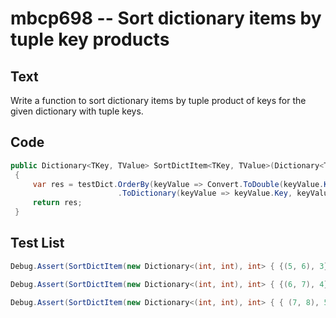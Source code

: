 # mbcp698 -- Sort dictionary items by tuple key products

## Text

Write a function to sort dictionary items by tuple product of keys for the given dictionary with tuple keys.

## Code

```csharp
public Dictionary<TKey, TValue> SortDictItem<TKey, TValue>(Dictionary<TKey, TValue> testDict) 
 {
     var res = testDict.OrderBy(keyValue => Convert.ToDouble(keyValue.Key.ToString()[1].ToString()) * Convert.ToDouble(keyValue.Key.ToString()[0].ToString()))
                        .ToDictionary(keyValue => keyValue.Key, keyValue => keyValue.Value);
     return res;
 }
```

## Test List

```csharp
Debug.Assert(SortDictItem(new Dictionary<(int, int), int> { {(5, 6), 3}, {(2, 3), 9}, {(8, 4), 10}, {(6, 4), 12} }) == new Dictionary<(int, int), int> { {(2, 3), 9}, {(6, 4), 12}, {(5, 6), 3}, {(8, 4), 10} });
```

```csharp
Debug.Assert(SortDictItem(new Dictionary<(int, int), int> { {(6, 7), 4}, {(3, 4), 10}, {(9, 5), 11}, {(7, 5), 13} }).SequenceEqual(new Dictionary<(int, int), int> { {(3, 4), 10}, {(7, 5), 13}, {(6, 7), 4}, {(9, 5), 11} }));
```

```csharp
Debug.Assert(SortDictItem(new Dictionary<(int, int), int> { { (7, 8), 5 }, { (4, 5), 11 }, { (10, 6), 12 }, { (8, 6), 14 } }) == new Dictionary<(int, int), int> { { (4, 5), 11 }, { (8, 6), 14 }, { (7, 8), 5 }, { (10, 6), 12 } });
```
